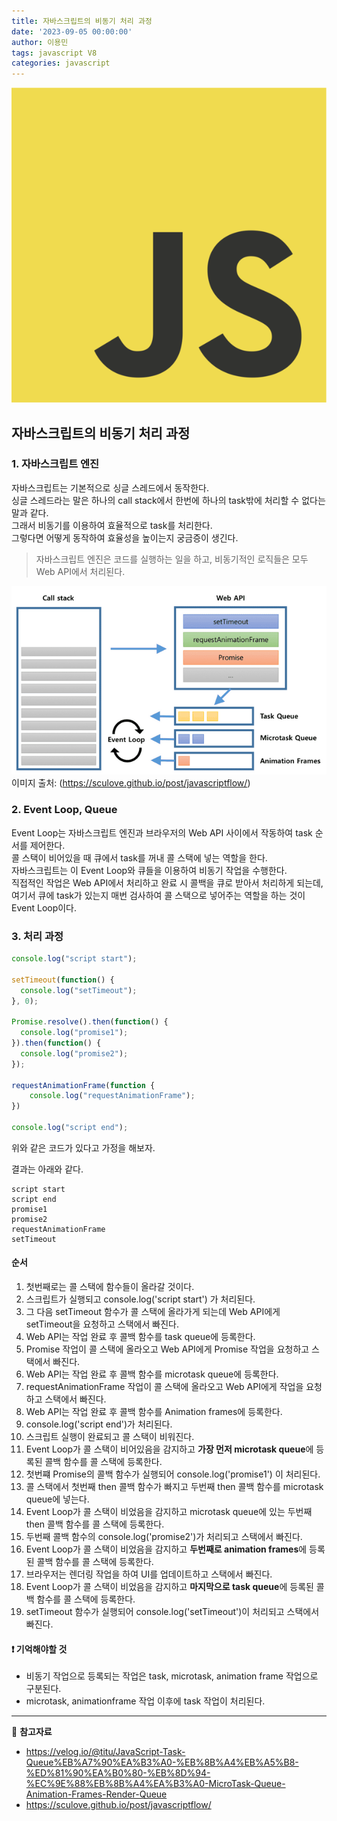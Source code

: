 ```yaml
---
title: 자바스크립트의 비동기 처리 과정
date: '2023-09-05 00:00:00'
author: 이용민
tags: javascript V8
categories: javascript
---
```


![javascript-logo.png](javascript-logo.png)

## 자바스크립트의 비동기 처리 과정

### 1. 자바스크립트 엔진

자바스크립트는 기본적으로 싱글 스레드에서 동작한다.  
싱글 스레드라는 말은 하나의 call stack에서 한번에 하나의 task밖에 처리할 수 없다는 말과 같다.  
그래서 비동기를 이용하여 효율적으로 task를 처리한다.  
그렇다면 어떻게 동작하여 효율성을 높이는지 궁금증이 생긴다.

> 자바스크립트 엔진은 코드를 실행하는 일을 하고, 비동기적인 로직들은 모두 Web API에서 처리된다.

![비동기 사이클](image.png)
이미지 출처: (<https://sculove.github.io/post/javascriptflow/>)

### 2. Event Loop, Queue

Event Loop는 자바스크립트 엔진과 브라우저의 Web API 사이에서 작동하여 task 순서를 제어한다.  
콜 스택이 비어있을 때 큐에서 task를 꺼내 콜 스택에 넣는 역할을 한다.  
자바스크립트는 이 Event Loop와 큐들을 이용하여 비동기 작업을 수행한다.  
직접적인 작업은 Web API에서 처리하고 완료 시 콜백을 큐로 받아서 처리하게 되는데,
여기서 큐에 task가 있는지 매번 검사하여 콜 스택으로 넣어주는 역할을 하는 것이 Event Loop이다.

### 3. 처리 과정

```js
console.log("script start");

setTimeout(function() {
  console.log("setTimeout");
}, 0);

Promise.resolve().then(function() {
  console.log("promise1");
}).then(function() {
  console.log("promise2");
});

requestAnimationFrame(function {
    console.log("requestAnimationFrame");
})

console.log("script end");
```

위와 같은 코드가 있다고 가정을 해보자.

결과는 아래와 같다.

```console
script start
script end
promise1
promise2
requestAnimationFrame
setTimeout
```

#### 순서

1. 첫번째로는 콜 스택에 함수들이 올라갈 것이다.  
2. 스크립트가 실행되고 console.log('script start') 가 처리된다.  
3. 그 다음 setTimeout 함수가 콜 스택에 올라가게 되는데 Web API에게 setTimeout을 요청하고 스택에서 빠진다.
4. Web API는 작업 완료 후 콜백 함수를 task queue에 등록한다.
5. Promise 작업이 콜 스택에 올라오고 Web API에게 Promise 작업을 요청하고 스택에서 빠진다.
6. Web API는 작업 완료 후 콜백 함수를 microtask queue에 등록한다.
7. requestAnimationFrame 작업이 콜 스택에 올라오고 Web API에게 작업을 요청하고 스택에서 빠진다.
8. Web API는 작업 완료 후 콜백 함수를 Animation frames에 등록한다.
9. console.log('script end')가 처리된다.
10. 스크립트 실행이 완료되고 콜 스택이 비워진다.
11. Event Loop가 콜 스택이 비어있음을 감지하고 **가장 먼저 microtask queue**에 등록된 콜백 함수를 콜 스택에 등록한다.
12. 첫번쨰 Promise의 콜백 함수가 실행되어 console.log('promise1') 이 처리된다.
13. 콜 스택에서 첫번째 then 콜백 함수가 빠지고 두번째 then 콜백 함수를 microtask queue에 넣는다.
14. Event Loop가 콜 스택이 비었음을 감지하고 microtask queue에 있는 두번째 then 콜백 함수를 콜 스택에 등록한다.
15. 두번째 콜백 함수의 console.log('promise2')가 처리되고 스택에서 빠진다.
16. Event Loop가 콜 스택이 비었음을 감지하고 **두번째로 animation frames**에 등록된 콜백 함수를 콜 스택에 등록한다.
17. 브라우저는 렌더링 작업을 하여 UI를 업데이트하고 스택에서 빠진다.
18. Event Loop가 콜 스택이 비었음을 감지하고 **마지막으로 task queue**에 등록된 콜백 함수를 콜 스택에 등록한다.
19. setTimeout 함수가 실행되어 console.log('setTimeout')이 처리되고 스택에서 빠진다.

#### ❗️ 기억해야할 것

- 비동기 작업으로 등록되는 작업은 task, microtask, animation frame 작업으로 구분된다.  
- microtask, animationframe 작업 이후에 task 작업이 처리된다.

---

📂 **참고자료**

- <https://velog.io/@titu/JavaScript-Task-Queue%EB%A7%90%EA%B3%A0-%EB%8B%A4%EB%A5%B8-%ED%81%90%EA%B0%80-%EB%8D%94-%EC%9E%88%EB%8B%A4%EA%B3%A0-MicroTask-Queue-Animation-Frames-Render-Queue>
- <https://sculove.github.io/post/javascriptflow/>
